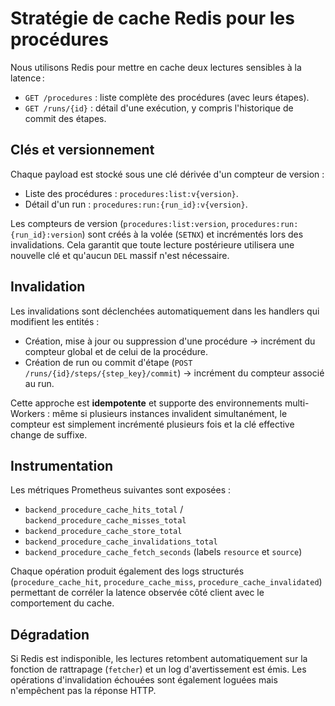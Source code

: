 # Stratégie de cache Redis pour les procédures

Nous utilisons Redis pour mettre en cache deux lectures sensibles à la latence :

- `GET /procedures` : liste complète des procédures (avec leurs étapes).
- `GET /runs/{id}` : détail d'une exécution, y compris l'historique de commit des étapes.

## Clés et versionnement

Chaque payload est stocké sous une clé dérivée d'un compteur de version :

- Liste des procédures : `procedures:list:v{version}`.
- Détail d'un run : `procedures:run:{run_id}:v{version}`.

Les compteurs de version (`procedures:list:version`, `procedures:run:{run_id}:version`) sont
créés à la volée (`SETNX`) et incrémentés lors des invalidations. Cela garantit que toute
lecture postérieure utilisera une nouvelle clé et qu'aucun `DEL` massif n'est nécessaire.

## Invalidation

Les invalidations sont déclenchées automatiquement dans les handlers qui modifient les
entités :

- Création, mise à jour ou suppression d'une procédure → incrément du compteur global et de
  celui de la procédure.
- Création de run ou commit d'étape (`POST /runs/{id}/steps/{step_key}/commit`) → incrément du
  compteur associé au run.

Cette approche est **idempotente** et supporte des environnements multi-Workers : même si
plusieurs instances invalident simultanément, le compteur est simplement incrémenté plusieurs
fois et la clé effective change de suffixe.

## Instrumentation

Les métriques Prometheus suivantes sont exposées :

- `backend_procedure_cache_hits_total` / `backend_procedure_cache_misses_total`
- `backend_procedure_cache_store_total`
- `backend_procedure_cache_invalidations_total`
- `backend_procedure_cache_fetch_seconds` (labels `resource` et `source`)

Chaque opération produit également des logs structurés (`procedure_cache_hit`,
`procedure_cache_miss`, `procedure_cache_invalidated`) permettant de corréler la latence
observée côté client avec le comportement du cache.

## Dégradation

Si Redis est indisponible, les lectures retombent automatiquement sur la fonction de
rattrapage (`fetcher`) et un log d'avertissement est émis. Les opérations d'invalidation
échouées sont également loguées mais n'empêchent pas la réponse HTTP.
